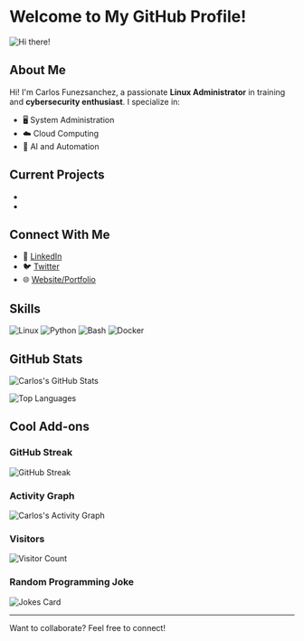 # Welcome to My GitHub Profile!

<!-- Hi there banner -->
![Hi there!](https://user-images.githubusercontent.com/yourusername/yourbanner.png)

## About Me
Hi! I'm Carlos Funezsanchez, a passionate **Linux Administrator** in training and **cybersecurity enthusiast**. I specialize in:
- 🖥️ System Administration
- ☁️ Cloud Computing
- 🤖 AI and Automation

## Current Projects
- 
- 

## Connect With Me
- 🔗 [LinkedIn](https://linkedin.com/in/carlosfunezsanchez)
- 🐦 [Twitter](https://twitter.com/yourhandle)
- 🌐 [Website/Portfolio](https://yourwebsite.com)

## Skills
![Linux](https://img.shields.io/badge/-Linux-FCC624?logo=linux&logoColor=black)
![Python](https://img.shields.io/badge/-Python-3776AB?logo=python&logoColor=white)
![Bash](https://img.shields.io/badge/-Bash-4EAA25?logo=gnu-bash&logoColor=white)
![Docker](https://img.shields.io/badge/-Docker-2496ED?logo=docker&logoColor=white)

## GitHub Stats
![Carlos's GitHub Stats](https://github-readme-stats.vercel.app/api?username=CARLOSFUN&show_icons=true&theme=radical)

![Top Languages](https://github-readme-stats.vercel.app/api/top-langs/?username=yourusername&layout=compact&theme=radical)

## Cool Add-ons
### GitHub Streak
![GitHub Streak](https://github-readme-streak-stats.herokuapp.com/?user=yourusername&theme=radical)

### Activity Graph
![Carlos's Activity Graph](https://github-readme-activity-graph.cyclic.app/graph?username=yourusername&theme=radical)

### Visitors
![Visitor Count](https://visitor-badge.glitch.me/badge?page_id=yourusername.yourusername)

### Random Programming Joke
![Jokes Card](https://readme-jokes.vercel.app/api)

---
Want to collaborate? Feel free to connect!
